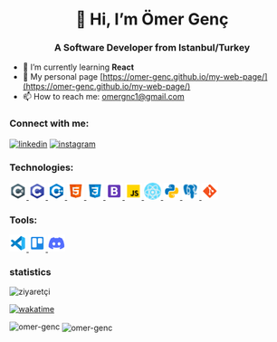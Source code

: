 <h1 align = "center"> 👋 Hi, I’m Ömer Genç </h1>
<h3 align = "center">A Software Developer from Istanbul/Turkey</h3>

- 🌱 I’m currently learning **React**
- 📝 My personal page [https://omer-genc.github.io/my-web-page/](https://omer-genc.github.io/my-web-page/)
- 📫 How to reach me: omergnc1@gmail.com

### Connect with me:
<p align="left">
<!-- linkedin link -->
<a href="https://linkedin.com/in/omer-genc" target="blank"><img align="center" src="https://velanovascular.com/wp-content/uploads/2020/06/LinkedIn.png" alt="linkedin" height="30" width="30" /></a>
<!-- instagram link -->
<a href="https://instagram.com/omer_genc.jpg" target="blank"><img align="center" src="https://upload.wikimedia.org/wikipedia/commons/thumb/e/e7/Instagram_logo_2016.svg/1200px-Instagram_logo_2016.svg.png" alt="instagram" height="30" width="30" /></a>

<h3>Technologies:</h3>
<!-- c# -->
<a href="https://docs.microsoft.com/en-us/dotnet/csharp/" target="_blank"> <img src="https://raw.githubusercontent.com/omer-genc/omer-genc/main/img/csharp.png" alt="csharp"  height="30"/> </a>
<!-- C -->
<a href="https://en.wikipedia.org/wiki/C_programming_language" target="_blank"> <img src="https://raw.githubusercontent.com/omer-genc/omer-genc/main/img/c.png" alt="C"  height="30"/> </a>
<!-- c++ -->
<a href="https://tr.wikipedia.org/wiki/C%2B%2B" target="_blank"> <img src="https://raw.githubusercontent.com/omer-genc/omer-genc/main/img/c++.png" alt="C++"  height="30"/> </a>
<!-- html -->
<a href="https://tr.wikipedia.org/wiki/HTML" target="_blank"> <img src="https://raw.githubusercontent.com/omer-genc/omer-genc/main/img/html.png" alt="html"  height="30"/> </a>
<!-- css -->
<a href="https://tr.wikipedia.org/wiki/CSS" target="_blank"> <img src="https://raw.githubusercontent.com/omer-genc/omer-genc/main/img/css.png" alt="css"  height="30"/> </a>
<!-- bootstrap -->
<a href="https://getbootstrap.com/" target="_blank"> <img src="https://raw.githubusercontent.com/omer-genc/omer-genc/main/img/bootstrap.png" alt="bootstrap"  height="30"/> </a>
<!-- javascript -->
<a href="https://www.javascript.com/" target="_blank"> <img src="https://raw.githubusercontent.com/omer-genc/omer-genc/main/img/javascript.png" alt="javascript"  height="30"/> </a>
<!-- React -->
<a href="https://reactjs.org/" target="_blank"> <img src="https://raw.githubusercontent.com/omer-genc/omer-genc/main/img/react.png" alt="react"  height="30"/> </a>
<!-- python -->
<a href="https://www.python.org/" target="_blank"> <img src="https://raw.githubusercontent.com/omer-genc/omer-genc/main/img/python.png" alt="python"  height="30"/> </a>
<!-- postgresql -->
<a href="https://www.postgresql.org/" target="_blank"> <img src="https://raw.githubusercontent.com/omer-genc/omer-genc/main/img/postgresql.png" alt="postgresql"  height="30"/> </a>
<!-- git -->
<a href="https://git-scm.com/" target="_blank"> <img src="https://raw.githubusercontent.com/omer-genc/omer-genc/main/img/git.png" alt="git"  height="30"/> </a>

<h3>Tools:</h3>
<!-- vscode -->
<a href="https://code.visualstudio.com/" target="_blank"> <img src="https://raw.githubusercontent.com/omer-genc/omer-genc/main/img/vscode.png" alt="vscode"  height="30"/> </a>
<!-- trello -->
<a href="https://code.visualstudio.com/" target="_blank"> <img src="https://raw.githubusercontent.com/omer-genc/omer-genc/main/img/trello.png" alt="trello"  height="30"/> </a>
<!-- discord -->
<a href="https://code.visualstudio.com/" target="_blank"> <img src="https://raw.githubusercontent.com/omer-genc/omer-genc/main/img/discord.png" alt="discord"  height="30"/> </a>

<h3>statistics</h3>
<!-- ziyaretçi -->
<img alt="ziyaretçi" src="https://komarev.com/ghpvc/?username=omer-genc&style=flat&color=red"/> 

[![wakatime](https://wakatime.com/badge/user/d33da16d-108e-4d0f-b501-bf71ab5946e0.svg)](https://wakatime.com/@d33da16d-108e-4d0f-b501-bf71ab5946e0)

<!-- diller -->
<p><img align="left" src="https://github-readme-stats.vercel.app/api/top-langs?username=omer-genc&show_icons=true&theme=cobalt&locale=en&layout=compact" alt="omer-genc" /></p>
<!-- yıldızlar -->
<p>&nbsp;<img align="center" src="https://github-readme-stats.vercel.app/api?username=omer-genc&show_icons=true&theme=cobalt&locale=en" alt="omer-genc" width="50%" /></p>
</p>

<!---
omer-genc/omer-genc is a ✨ special ✨ repository because its `README.md` (this file) appears on your GitHub profile.
You can click the Preview link to take a look at your changes.
--->
